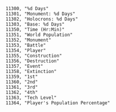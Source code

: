 ﻿```text
11300, "%d Days"
11301, "Monument: %d Days"
11302, "Holocrons: %d Days"
11303, "Base: %d Days"
11350, "Time (Hr:Min)"
11351, "World Population"
11352, "Monument"
11353, "Battle"
11354, "Player"
11355, "Construction"
11356, "Destruction"
11357, "Event"
11358, "Extinction"
11359, "1st"
11360, "2nd"
11361, "3rd"
11362, "4th"
11363, "Tech Level"
11364, "Player's Population Percentage"
```